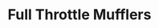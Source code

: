 ---
title: "Full Throttle Mufflers"
url: /moreno-valley/full-throttle-mufflers/
shop: car repair
---